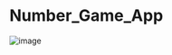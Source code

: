 # Number_Game_App
![image](https://user-images.githubusercontent.com/96753049/179339714-e21bc1fb-882d-4230-b067-6c44dbb5e0dd.png)

